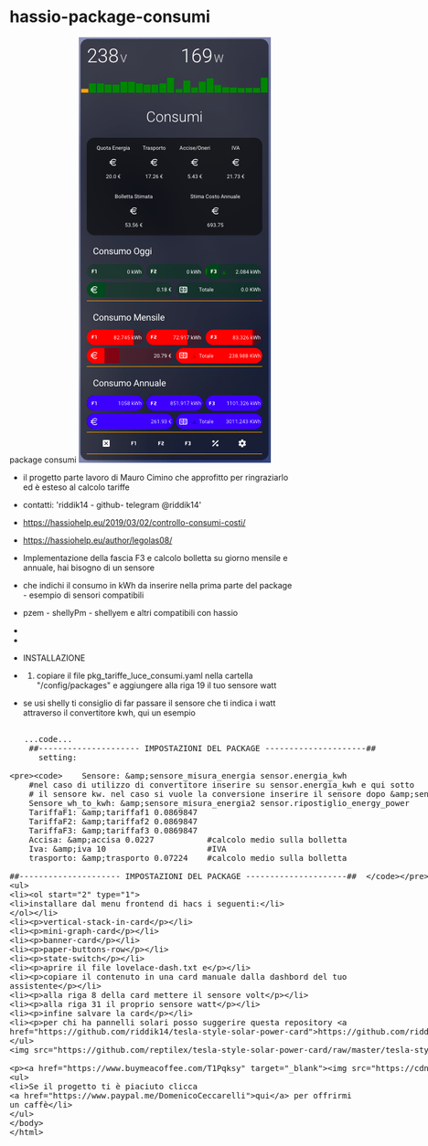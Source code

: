 # hassio-package-consumi

package consumi
<img src="https://github.com/riddik14/hassio-package-consumi/blob/main/image_.png">

- il progetto parte lavoro di Mauro Cimino che approfitto per ringraziarlo ed è esteso al calcolo tariffe
- contatti: 'riddik14 - github- telegram @riddik14'

- https://hassiohelp.eu/2019/03/02/controllo-consumi-costi/

- https://hassiohelp.eu/author/legolas08/


- Implementazione della fascia F3 e calcolo bolletta su giorno mensile e annuale, hai bisogno di un sensore 
- che indichi il consumo in kWh da inserire nella prima parte del package - esempio di sensori compatibili 
- pzem - shellyPm - shellyem e altri compatibili con hassio
-
-
- INSTALLAZIONE

- 1. copiare il file pkg_tariffe_luce_consumi.yaml nella cartella "/config/packages" e aggiungere alla riga 19 il tuo sensore watt
- se usi shelly ti consiglio di far passare il sensore che ti indica i watt attraverso il convertitore kwh, qui un esempio
<xmp>
   ...code...
    ##--------------------- IMPOSTAZIONI DEL PACKAGE ---------------------##
      setting:

        Sensore: &sensore_misura_energia sensor.energia_kwh
        #nel caso di utilizzo di convertitore inserire su sensor.energia_kwh e qui sotto
        # il sensore kw. nel caso si vuole la conversione inserire il sensore dopo &sensore_misura_energia2 qui sotto 
        Sensore_wh_to_kwh: &sensore_misura_energia2 sensor.ripostiglio_energy_power
        TariffaF1: &tariffaf1 0.0869847
        TariffaF2: &tariffaf2 0.0869847
        TariffaF3: &tariffaf3 0.0869847
        Accisa: &accisa 0.0227           #calcolo medio sulla bolletta
        Iva: &iva 10                     #IVA
        trasporto: &trasporto 0.07224    #calcolo medio sulla bolletta
        
    ##--------------------- IMPOSTAZIONI DEL PACKAGE ---------------------##  
- 2. installare dal menu frontend di hacs i seguenti:

- vertical-stack-in-card
- mini-graph-card
- banner-card
- paper-buttons-row
- state-switch

- aprire il file  lovelace-dash.txt e 
- copiare il contenuto in una card manuale dalla dashbord del tuo assistente
-  alla riga 8 della card mettere il sensore volt
-  alla riga 31 il proprio sensore watt
-  infine salvare la card


- per chi ha pannelli solari posso suggerire questa repository https://github.com/riddik14/tesla-style-solar-power-card

<img src="https://github.com/reptilex/tesla-style-solar-power-card/raw/master/tesla-style-card-animation.gif">


<a href="https://www.buymeacoffee.com/T1Pqksy" target="_blank"><img src="https://cdn.buymeacoffee.com/buttons/arial-black.png" alt="Buy Me A Coffee" style="height: 51px !important;width: 217px !important;" ></a>


- Se il progetto ti è piaciuto clicca <a href="https://www.paypal.me/DomenicoCeccarelli">qui</a> per offrirmi un caffè

